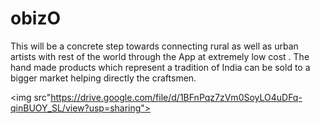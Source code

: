 # obizO
This will be a concrete step towards connecting rural as well as urban artists with rest of the world through the App at extremely low cost . The hand made products which represent a tradition of India can be sold to a bigger market helping directly the craftsmen.

<a href="https://drive.google.com/file/d/1BFnPqz7zVm0SoyLO4uDFq-qinBUOY_SL/view?usp=sharing"></a>
<img src"https://drive.google.com/file/d/1BFnPqz7zVm0SoyLO4uDFq-qinBUOY_SL/view?usp=sharing">
